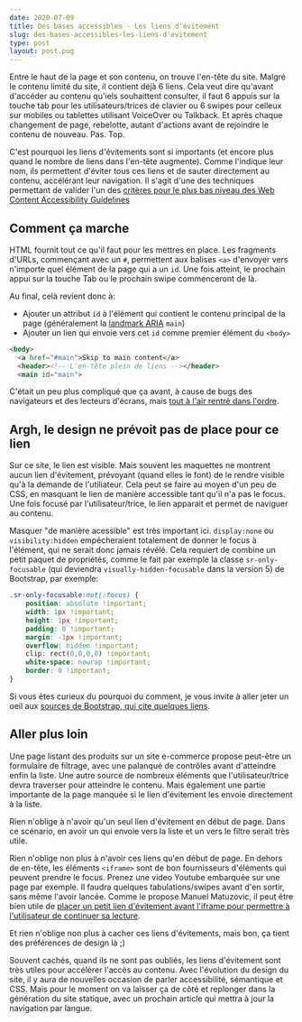 ```yaml
---
date: 2020-07-09
title: Des bases accessibles - Les liens d'évitement
slug: des-bases-accessibles-les-liens-d'evitement
type: post
layout: post.pug
---
```

Entre le haut de la page et son contenu, on trouve l'en-tête du site. Malgré le contenu limité du site, il contient déjà 6 liens. Cela veut dire qu'avant d'accéder au contenu qu'iels souhaittent consulter, il faut 6 appuis sur la touche tab pour les utilisateurs/trices de clavier ou 6 swipes pour celleux sur mobiles ou tablettes utilisant VoiceOver ou Talkback. Et après chaque changement de page, rebelotte, autant d'actions avant de rejoindre le contenu de nouveau. Pas. Top.

C'est pourquoi les liens d'évitements sont si importants (et encore plus quand le nombre de liens dans l'en-tête augmente). Comme l'indique leur nom, ils permettent d'éviter tous ces liens et de sauter directement au contenu, accélérant leur navigation. Il s'agit d'une des techniques permettant de valider l'un des <a href="https://www.w3.org/TR/WCAG21/#bypass-blocks" hreflang="en">critères pour le plus bas niveau des <span lang="en">Web Content Accessibility Guidelines</span></a>

Comment ça marche
---

HTML fournit tout ce qu'il faut pour les mettres en place. Les fragments d'URLs, commençant avec un `#`, permettent aux balises `<a>` d'envoyer vers n'importe quel élément de la page qui a un `id`. Une fois atteint, le prochain appui sur la touche Tab ou le prochain swipe commenceront de là. 

Au final, celà revient donc à:

- Ajouter un attribut `id` à l'élément qui contient le contenu principal de la page (généralement la [landmark ARIA][aria-landmark] `main`)
- Ajouter un lien qui envoie vers cet `id` comme premier élément du `<body>`

```html
<body>
  <a href="#main">Skip to main content</a>
  <header><!-- L'en-tête plein de liens --></header>
  <main id="main">
```

C'était un peu plus compliqué que ça avant, à cause de bugs des navigateurs et des lecteurs d'écrans, mais <a href="https://axesslab.com/skip-links/#update-april-2020" hreflang="en">tout à l'air rentré dans l'ordre</a>.

Argh, le design ne prévoit pas de place pour ce lien
---

Sur ce site, le lien est visible. Mais souvent les maquettes ne montrent aucun lien d'évitement, prévoyant (quand elles le font) de le rendre visible qu'à la demande de l'utiliateur. Cela peut se faire au moyen d'un peu de CSS, en masquant le lien de manière accessible tant qu'il n'a pas le focus. Une fois focusé par l'utilisateur/trice, le lien apparait et permet de naviguer au contenu.

Masquer "de manière acessible" est très important ici. `display:none` ou `visibility:hidden` empêcheraient totalement de donner le focus à l'élément, qui ne serait donc jamais révélé. Cela requiert de combine un petit paquet de propriétés, comme le fait par exemple la classe `sr-only-focusable` (qui deviendra `visually-hidden-focusable` dans la version 5) de Bootstrap, par exemple:

```css
.sr-only-focusable:not(:focus) {
    position: absolute !important;
    width: 1px !important;
    height: 1px !important;
    padding: 0 !important;
    margin: -1px !important;
    overflow: hidden !important;
    clip: rect(0,0,0,0) !important;
    white-space: nowrap !important;
    border: 0 !important;
}
```

Si vous êtes curieux du pourquoi du comment, je vous invite à aller jeter un oeil aux <a href="https://github.com/twbs/bootstrap/blob/main/scss/mixins/_screen-reader.scss#L5" hreflang="en">sources de Bootstrap, qui cite quelques liens</a>.

Aller plus loin
---

Une page listant des produits sur un site e-commerce propose peut-être un formulaire de filtrage, avec une palanqué de contrôles avant d'atteindre enfin la liste. Une autre source de nombreux éléments que l'utilisateur/trice devra traverser pour atteindre le contenu. Mais également une partie importante de la page manquée si le lien d'évitement les envoie directement à la liste.

Rien n'oblige à n'avoir qu'un seul lien d'évitement en début de page. Dans ce scénario, en avoir un qui envoie vers la liste et un vers le filtre serait très utile.

Rien n'oblige non plus à n'avoir ces liens qu'en début de page. En dehors de en-tête, les éléments `<iframe>` sont de bon fournisseurs d'éléments qui peuvent prendre le focus. Prenez une video Youtube embarquée sur une page par exemple. Il faudra quelques tabulations/swipes avant d'en sortir, sans même l'avoir lancée. Comme le propose Manuel Matuzovic, il peut être bien utile de <a href="https://www.matuzo.at/blog/improving-the-keyboard-accessibility-of-codepen-embeds/#skip-links" hreflang="en"> placer un petit lien d'évitement avant l'iframe pour permettre à l'utilisateur de continuer sa lecture</a>.

Et rien n'oblige non plus à cacher ces liens d'évitements, mais bon, ça tient des préférences de design là ;)

Souvent cachés, quand ils ne sont pas oubliés, les liens d'évitement sont très utiles pour accélérer l'accès au contenu. Avec l'évolution du design du site, il y aura de nouvelles occasion de parler accessibilité, sémantique et CSS. Mais pour le moment on va laisser ça de côté et replonger dans la génération du site statique, avec un prochain article qui mettra à jour la navigation par langue.

[aria-landmark]: ../une-base-accessible-les-landmarks/
